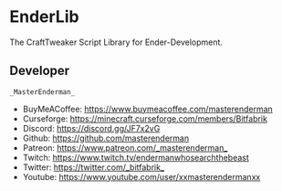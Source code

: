 # EnderLib #

The CraftTweaker Script Library for Ender-Development.

## Developer ##

`_MasterEnderman_`

- BuyMeACoffee: <https://www.buymeacoffee.com/masterenderman>
- Curseforge: <https://minecraft.curseforge.com/members/Bitfabrik>
- Discord: <https://discord.gg/JF7x2vG>
- Github: <https://github.com/masterenderman>
- Patreon: <https://www.patreon.com/_masterenderman_>
- Twitch: <https://www.twitch.tv/endermanwhosearchthebeast>
- Twitter: <https://twitter.com/_bitfabrik_>
- Youtube: <https://www.youtube.com/user/xxmasterendermanxx>
